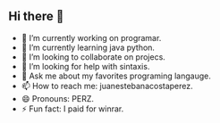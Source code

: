 ## Hi there 👋

- 🔭 I’m currently working on programar.
- 🌱 I’m currently learning java python.
- 👯 I’m looking to collaborate on projecs.
- 🤔 I’m looking for help with sintaxis.
- 💬 Ask me about my favorites programing langauge.
- 📫 How to reach me: juanestebanacostaperez.
- 😄 Pronouns: PERZ.
- ⚡ Fun fact: I paid for winrar.